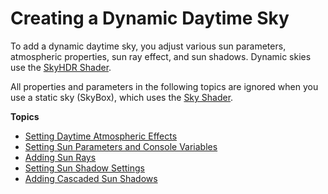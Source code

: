 # Creating a Dynamic Daytime Sky<a name="sky-day-intro"></a>

To add a dynamic daytime sky, you adjust various sun parameters, atmospheric properties, sun ray effect, and sun shadows\. Dynamic skies use the [SkyHDR Shader](shader-ref-skyhdr.md)\.

All properties and parameters in the following topics are ignored when you use a static sky \(SkyBox\), which uses the [Sky Shader](shader-ref-sky.md)\.

**Topics**
+ [Setting Daytime Atmospheric Effects](sky-day-atmosphere.md)
+ [Setting Sun Parameters and Console Variables](sky-day-sun-params.md)
+ [Adding Sun Rays](sky-day-sun-rays.md)
+ [Setting Sun Shadow Settings](sky-day-sun-shadows-params.md)
+ [Adding Cascaded Sun Shadows](sky-day-sun-shadows-cascade.md)